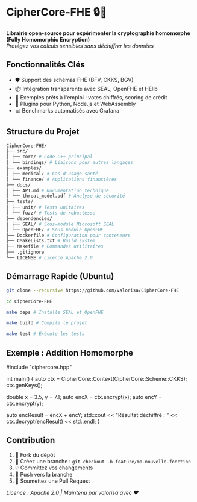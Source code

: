 # CipherCore-FHE 🔒🔑

**Librairie open-source pour expérimenter la cryptographie homomorphe (Fully Homomorphic Encryption)**  
*Protégez vos calculs sensibles sans déchiffrer les données*

## Fonctionnalités Clés
- 🛡️ Support des schémas FHE (BFV, CKKS, BGV)
- 📦 Intégration transparente avec SEAL, OpenFHE et HElib
- 🚀 Exemples prêts à l'emploi : votes chiffrés, scoring de crédit
- 🔌 Plugins pour Python, Node.js et WebAssembly
- 📊 Benchmarks automatisés avec Grafana

## Structure du Projet
```bash
CipherCore-FHE/
├── src/
│ ├── core/ # Code C++ principal
│ └── bindings/ # Liaisons pour autres langages
├── examples/
│ ├── medical/ # Cas d'usage santé
│ └── finance/ # Applications financières
├── docs/
│ ├── API.md # Documentation technique
│ └── threat_model.pdf # Analyse de sécurité
├── tests/
│ ├── unit/ # Tests unitaires
│ └── fuzz/ # Tests de robustesse
├── dependencies/
│ ├── SEAL/ # Sous-module Microsoft SEAL
│ └── OpenFHE/ # Sous-module OpenFHE
├── Dockerfile # Configuration pour conteneurs
├── CMakeLists.txt # Build system
├── Makefile # Commandes utilitaires
├── .gitignore
└── LICENSE # Licence Apache 2.0
```

## Démarrage Rapide (Ubuntu)
```bash
git clone --recursive https://github.com/valorisa/CipherCore-FHE

cd CipherCore-FHE

make deps # Installe SEAL et OpenFHE

make build # Compile le projet

make test # Exécute les tests
```

## Exemple : Addition Homomorphe
#include "ciphercore.hpp"

int main() {
auto ctx = CipherCore::Context(CipherCore::Scheme::CKKS);
ctx.genKeys();


double x = 3.5, y = 7.1;
auto encX = ctx.encrypt(x);
auto encY = ctx.encrypt(y);

auto encResult = encX + encY;
std::cout << "Résultat déchiffré : " << ctx.decrypt(encResult) << std::endl;
}


## Contribution
1. 🍴 Fork du dépôt
2. 🌿 Créez une branche : `git checkout -b feature/ma-nouvelle-fonction`
3. 💡 Committez vos changements
4. 🚀 Push vers la branche
5. 🔄 Soumettez une Pull Request

*Licence : Apache 2.0 | Maintenu par valorisa avec ❤️*
